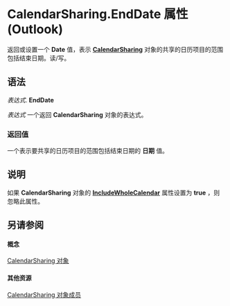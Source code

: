 
# CalendarSharing.EndDate 属性 (Outlook)

返回或设置一个 **Date** 值，表示 **[CalendarSharing](37a8a15e-51c2-b1a0-7db6-cf2a1f4e8405.md)** 对象的共享的日历项目的范围包括结束日期。读/写。


## 语法

 _表达式_. **EndDate**

 _表达式_ 一个返回 **CalendarSharing** 对象的表达式。


### 返回值

一个表示要共享的日历项目的范围包括结束日期的 **日期** 值。


## 说明

如果 **CalendarSharing** 对象的 **[IncludeWholeCalendar](6cb75f0e-afb9-48fc-5b96-9f64a3b2ed6f.md)** 属性设置为 **true** ，则忽略此属性。


## 另请参阅


#### 概念


[CalendarSharing 对象](37a8a15e-51c2-b1a0-7db6-cf2a1f4e8405.md)
#### 其他资源


[CalendarSharing 对象成员](1b2b6233-9816-e3f2-5924-694ce30cc8ef.md)